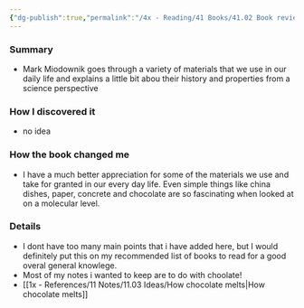 ```yaml
---
{"dg-publish":true,"permalink":"/4x - Reading/41 Books/41.02 Book reviews/Stuff Matters - Exploring the Marvelous Materials That Shape Our Man-Made World - Mark Miodownik/","title":"Stuff Matters - Exploring the Marvelous Materials That Shape Our Man-Made World - Mark Miodownik","noteIcon":""}
---
```



### Summary
- Mark Miodownik goes through a variety of materials that we use in our daily life and explains a little bit abou their history and properties from a science perspective

### How I discovered it
- no idea

### How the book changed me
- I have a much better appreciation for some of the materials we use and take for granted in our every day life. Even simple things like china dishes, paper, concrete and chocolate are so fascinating when looked at on a molecular level.

### Details
- I dont have too many main points that i have added here, but I would definitely put this on my recommended list of books to read for a good overal general knowlege.
- Most of my notes i wanted to keep are to do with choolate!
- [[1x - References/11 Notes/11.03 Ideas/How chocolate melts\|How chocolate melts]]
